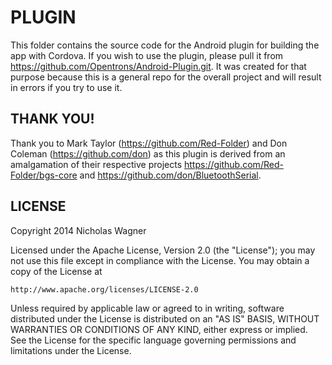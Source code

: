PLUGIN
========
This folder contains the source code for the Android plugin for building the app with Cordova. If you wish to use the plugin, please pull it from https://github.com/Opentrons/Android-Plugin.git. It was created for that purpose because this is a general repo for the overall project and will result in errors if you try to use it.



THANK YOU!
----------
Thank you to Mark Taylor (https://github.com/Red-Folder) and Don Coleman (https://github.com/don) as this plugin is derived from an amalgamation of their respective projects https://github.com/Red-Folder/bgs-core and https://github.com/don/BluetoothSerial.




LICENSE
--------
Copyright 2014 Nicholas Wagner

Licensed under the Apache License, Version 2.0 (the "License");
you may not use this file except in compliance with the License.
You may obtain a copy of the License at

    http://www.apache.org/licenses/LICENSE-2.0

Unless required by applicable law or agreed to in writing, software
distributed under the License is distributed on an "AS IS" BASIS,
WITHOUT WARRANTIES OR CONDITIONS OF ANY KIND, either express or implied.
See the License for the specific language governing permissions and
limitations under the License.
